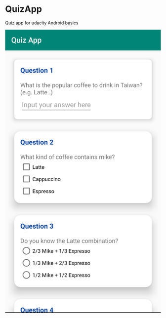 # QuizApp

Quiz app for udacity Android basics

![alt text](https://github.com/eyeskt/QuizApp/blob/master/Screenshots.png)
